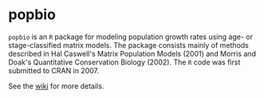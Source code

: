 # popbio

`popbio` is an `R` package for modeling population growth rates using age- or stage-classified matrix models.  The package consists mainly of methods described in Hal Caswell's Matrix Population Models (2001) and Morris and Doak's Quantitative Conservation Biology (2002).  The `R` code was first submitted to CRAN in 2007.

See the [wiki](https://github.com/cstubben/popbio/wiki) for more details.
